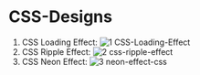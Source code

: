 # CSS-Designs
1. CSS Loading Effect:
![1  CSS-Loading-Effect](https://github.com/ccschoolsedu/CSS-Designs/assets/135714603/62c7d164-49dd-409f-92b0-f8c95cb6bea3)
2. CSS Ripple Effect:
![2  css-ripple-effect](https://github.com/ccschoolsedu/CSS-Designs/assets/135714603/f785b057-a503-45ea-9e6f-b35e099beb80)
3. CSS Neon Effect:
![3  neon-effect-css](https://github.com/ccschoolsedu/CSS-Designs/assets/135714603/730ce6c4-6187-4fc7-b445-963f7c13df94)

